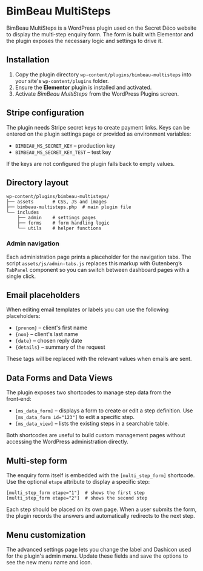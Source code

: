 # BimBeau MultiSteps

BimBeau MultiSteps is a WordPress plugin used on the Secret Déco website to display the multi‑step enquiry form. The form is built with Elementor and the plugin exposes the necessary logic and settings to drive it.

## Installation

1. Copy the plugin directory `wp-content/plugins/bimbeau-multisteps` into your site's `wp-content/plugins` folder.
2. Ensure the **Elementor** plugin is installed and activated.
3. Activate *BimBeau MultiSteps* from the WordPress Plugins screen.

## Stripe configuration

The plugin needs Stripe secret keys to create payment links. Keys can be entered on the plugin settings page or provided as environment variables:

* `BIMBEAU_MS_SECRET_KEY` – production key
* `BIMBEAU_MS_SECRET_KEY_TEST` – test key

If the keys are not configured the plugin falls back to empty values.

## Directory layout

```
wp-content/plugins/bimbeau-multisteps/
├── assets       # CSS, JS and images
├── bimbeau-multisteps.php  # main plugin file
└── includes
    ├── admin    # settings pages
    ├── forms    # form handling logic
    └── utils    # helper functions
```

### Admin navigation

Each administration page prints a placeholder for the navigation tabs.  The
script `assets/js/admin-tabs.js` replaces this markup with Gutenberg’s
`TabPanel` component so you can switch between dashboard pages with a single
click.

## Email placeholders

When editing email templates or labels you can use the following placeholders:

* `{prenom}` – client's first name
* `{nom}` – client's last name
* `{date}` – chosen reply date
* `{details}` – summary of the request

These tags will be replaced with the relevant values when emails are sent.

## Data Forms and Data Views

The plugin exposes two shortcodes to manage step data from the front‑end:

* `[ms_data_form]` – displays a form to create or edit a step definition. Use
  `[ms_data_form id="123"]` to edit a specific step.
* `[ms_data_view]` – lists the existing steps in a searchable table.

Both shortcodes are useful to build custom management pages without accessing
the WordPress administration directly.

## Multi-step form

The enquiry form itself is embedded with the `[multi_step_form]` shortcode.
Use the optional `etape` attribute to display a specific step:

```text
[multi_step_form etape="1"]  # shows the first step
[multi_step_form etape="2"]  # shows the second step
```

Each step should be placed on its own page. When a user submits the form, the
plugin records the answers and automatically redirects to the next step.

## Menu customization

The advanced settings page lets you change the label and Dashicon used for the plugin's admin menu. Update these fields and save the options to see the new menu name and icon.
